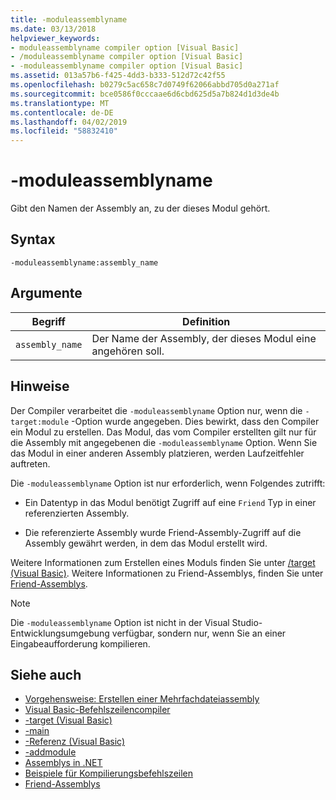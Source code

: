 ```yaml
---
title: -moduleassemblyname
ms.date: 03/13/2018
helpviewer_keywords:
- moduleassemblyname compiler option [Visual Basic]
- /moduleassemblyname compiler option [Visual Basic]
- -moduleassemblyname compiler option [Visual Basic]
ms.assetid: 013a57b6-f425-4dd3-b333-512d72c42f55
ms.openlocfilehash: b0279c5ac658c7d0749f62066abbd705d0a271af
ms.sourcegitcommit: bce0586f0cccaae6d6cbd625d5a7b824d1d3de4b
ms.translationtype: MT
ms.contentlocale: de-DE
ms.lasthandoff: 04/02/2019
ms.locfileid: "58832410"
---
```

# <a name="-moduleassemblyname"></a>-moduleassemblyname
Gibt den Namen der Assembly an, zu der dieses Modul gehört.  
  
## <a name="syntax"></a>Syntax  
  
```  
-moduleassemblyname:assembly_name  
```  
  
## <a name="arguments"></a>Argumente  
  
|Begriff|Definition|  
|---|---|  
|`assembly_name`|Der Name der Assembly, der dieses Modul eine angehören soll.|  
  
## <a name="remarks"></a>Hinweise  
 Der Compiler verarbeitet die `-moduleassemblyname` Option nur, wenn die `-target:module` -Option wurde angegeben. Dies bewirkt, dass den Compiler ein Modul zu erstellen. Das Modul, das vom Compiler erstellten gilt nur für die Assembly mit angegebenen die `-moduleassemblyname` Option. Wenn Sie das Modul in einer anderen Assembly platzieren, werden Laufzeitfehler auftreten.  
  
 Die `-moduleassemblyname` Option ist nur erforderlich, wenn Folgendes zutrifft:  
  
-   Ein Datentyp in das Modul benötigt Zugriff auf eine `Friend` Typ in einer referenzierten Assembly.  
  
-   Die referenzierte Assembly wurde Friend-Assembly-Zugriff auf die Assembly gewährt werden, in dem das Modul erstellt wird.  
  
 Weitere Informationen zum Erstellen eines Moduls finden Sie unter [/target (Visual Basic)](../../../visual-basic/reference/command-line-compiler/target.md). Weitere Informationen zu Friend-Assemblys, finden Sie unter [Friend-Assemblys](../../../standard/assembly/friend-assemblies.md).  
  
> [!NOTE]
>  Die `-moduleassemblyname` Option ist nicht in der Visual Studio-Entwicklungsumgebung verfügbar, sondern nur, wenn Sie an einer Eingabeaufforderung kompilieren.  
  
## <a name="see-also"></a>Siehe auch

- [Vorgehensweise: Erstellen einer Mehrfachdateiassembly](../../../framework/app-domains/how-to-build-a-multifile-assembly.md)
- [Visual Basic-Befehlszeilencompiler](../../../visual-basic/reference/command-line-compiler/index.md)
- [-target (Visual Basic)](../../../visual-basic/reference/command-line-compiler/target.md)
- [-main](../../../visual-basic/reference/command-line-compiler/main.md)
- [-Referenz (Visual Basic)](../../../visual-basic/reference/command-line-compiler/reference.md)
- [-addmodule](../../../visual-basic/reference/command-line-compiler/addmodule.md)
- [Assemblys in .NET](../../../standard/assembly/index.md)
- [Beispiele für Kompilierungsbefehlszeilen](../../../visual-basic/reference/command-line-compiler/sample-compilation-command-lines.md)
- [Friend-Assemblys](../../../standard/assembly/friend-assemblies.md)
